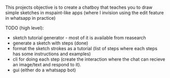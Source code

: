
This projects objective is to create a chatboy that teaches you to draw simple sketches in mspaint-like apps (where I invision using the edit feature in whatsapp in practice) 

TODO (high level): 
- sketch tutorial generator - most of it is available from reasearch 
 - generate a sketch with steps (done) 
 - format the sketch strokes as a tutorial (list of steps where each steps has some instructions and examples) 
- cli for doing each step (create the interaction where the chat can recieve an image/text and respond to it). 
- gui (either do a whatsapp bot) 


